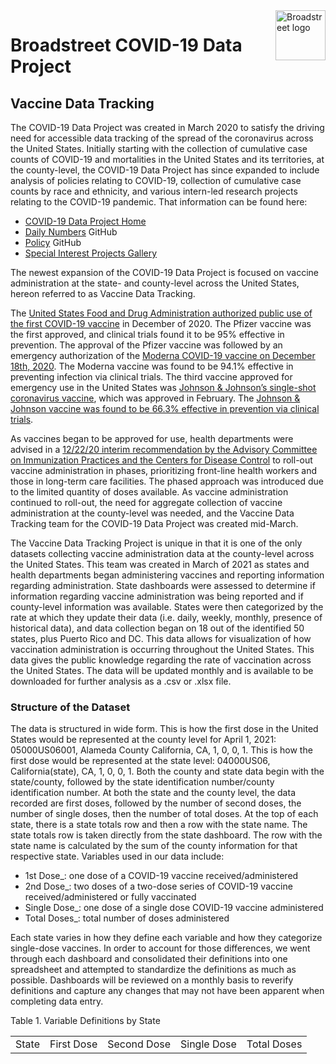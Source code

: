 <a href="https://covid19dataproject.org/">
    <img src="https://covid19dataproject.org/wp-content/uploads/2020/04/LOGO-Broadstreet-covid19.svg" alt="Broadstreet logo" title="BroadStreet" align="right" height="80" />
</a>

Broadstreet COVID-19 Data Project
=================================

## Vaccine Data Tracking

The COVID-19 Data Project was created in March 2020 to satisfy the driving need for accessible data tracking of the spread of the coronavirus across the United States. Initially starting with the collection of cumulative case counts of COVID-19 and mortalities in the United States and its territories, at the county-level, the COVID-19 Data Project has since expanded to include analysis of policies relating to COVID-19, collection of cumulative case counts by race and ethnicity, and various intern-led research projects relating to the COVID-19 pandemic. That information can be found here: 
* [COVID-19 Data Project Home](https://covid19dataproject.org/)
* [Daily Numbers](https://github.com/BroadStreet-Health/daily-numbers) GitHub
* [Policy](https://github.com/BroadStreet-Health/policy) GitHub
* [Special Interest Projects Gallery](https://covid19dataproject.org/special-interest-projects/)

The newest expansion of the COVID-19 Data Project is focused on vaccine administration at the state- and county-level across the United States, hereon referred to as Vaccine Data Tracking. 

The [United States Food and Drug Administration authorized public use of the first COVID-19 vaccine](https://www.fda.gov/news-events/press-announcements/fda-takes-key-action-fight-against-covid-19-issuing-emergency-use-authorization-first-covid-19) in December of 2020. The Pfizer vaccine was the first approved, and clinical trials found it to be 95% effective in prevention. The approval of the Pfizer vaccine was followed by an emergency authorization of the [Moderna COVID-19 vaccine on December 18th, 2020](https://www.fda.gov/emergency-preparedness-and-response/coronavirus-disease-2019-covid-19/moderna-covid-19-vaccine#:~:text=On%20December%2018%2C%202020%2C%20the,SARS%2DCoV%2D2). The Moderna vaccine was found to be 94.1% effective in preventing infection via clinical trials. The third vaccine approved for emergency use in the United States was [Johnson & Johnson’s single-shot coronavirus vaccine](https://www.washingtonpost.com/health/2021/02/26/johnson-and-johnson-vaccine-fda/), which was approved in February. The [Johnson & Johnson vaccine was found to be 66.3% effective in prevention via clinical trials](https://www.cdc.gov/coronavirus/2019-ncov/vaccines/different-vaccines/janssen.html).   

As vaccines began to be approved for use, health departments were advised in a [12/22/20 interim recommendation by the Advisory Committee on Immunization Practices and the Centers for Disease Control](https://www.cdc.gov/mmwr/volumes/69/wr/mm695152e2.htm) to roll-out vaccine administration in phases, prioritizing front-line health workers and those in long-term care facilities. The phased approach was introduced due to the limited quantity of doses available. As vaccine administration continued to roll-out, the need for aggregate collection of vaccine administration at the county-level was needed, and the Vaccine Data Tracking team for the COVID-19 Data Project was created mid-March.    

The Vaccine Data Tracking Project is unique in that it is one of the only datasets collecting vaccine administration data at the county-level across the United States. This team was created in March of 2021 as states and health departments began administering vaccines and reporting information regarding administration. State dashboards were assessed to determine if information regarding vaccine administration was being reported and if county-level information was available. States were then categorized by the rate at which they update their data (i.e. daily, weekly, monthly, presence of historical data), and data collection began on 18 out of the identified 50 states, plus Puerto Rico and DC. This data allows for visualization of how vaccination administration is occurring throughout the United States. This data gives the public knowledge regarding the rate of vaccination across the United States. The data will be updated monthly and is available to be downloaded for further analysis as a .csv or .xlsx file.  


### Structure of the Dataset

The data is structured in wide form. This is how the first dose in the United States would be represented at the county level for April 1, 2021: 05000US06001, Alameda County California, CA, 1, 0, 0, 1. This is how the first dose would be represented at the state level: 04000US06, California(state), CA, 1, 0, 0, 1. Both the county and state data begin with the state/county, followed by the state identification number/county identification number. At both the state and the county level, the data recorded are first doses, followed by the number of second doses, the number of single doses, then the number of total doses. At the top of each state, there is a state totals row and then a row with the state name. The state totals row is taken directly from the state dashboard. The row with the state name is calculated by the sum of the county information for that respective state. 
Variables used in our data include:
* 1st Dose_: one dose of a COVID-19 vaccine received/administered 
* 2nd Dose_: two doses of a two-dose series of COVID-19 vaccine received/administered or fully vaccinated
* Single Dose_: one dose of a single dose COVID-19 vaccine administered
* Total Doses_: total number of doses administered

Each state varies in how they define each variable and how they categorize single-dose vaccines. In order to account for those differences, we went through each dashboard and consolidated their definitions into one spreadsheet and attempted to standardize the definitions as much as possible. Dashboards will be reviewed on a monthly basis to reverify definitions and capture any changes that may not have been apparent when completing data entry.  


Table 1. Variable Definitions by State
<table>
    <tr>
        <td>State</td>
        <td>First Dose</td>
        <td>Second Dose</td>
        <td>Single Dose</td>
        <td>Total Doses</td>
